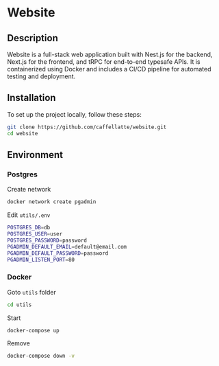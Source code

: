 # Website

## Description

Website is a full-stack web application built with Nest.js for the backend, Next.js for the frontend, and tRPC for end-to-end typesafe APIs. It is containerized using Docker and includes a CI/CD pipeline for automated testing and deployment.

## Installation

To set up the project locally, follow these steps:

```bash
git clone https://github.com/caffellatte/website.git
cd website
```

## Environment

### Postgres

Create network

```bash
docker network create pgadmin
```

Edit `utils/.env`

```bash
POSTGRES_DB=db
POSTGRES_USER=user
POSTGRES_PASSWORD=password
PGADMIN_DEFAULT_EMAIL=default@email.com
PGADMIN_DEFAULT_PASSWORD=password
PGADMIN_LISTEN_PORT=80
```

### Docker

Goto `utils` folder

```bash
cd utils
```

Start

```bash
docker-compose up
```

Remove

```bash
docker-compose down -v
```
